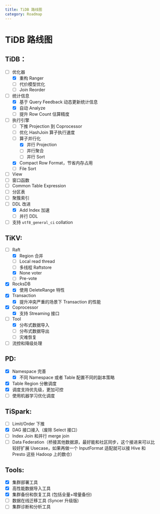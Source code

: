 ```yaml
---
title: TiDB 路线图
category: Roadmap
---
```


# TiDB 路线图

## TiDB：

- [ ] 优化器
    - [x] 重构 Ranger
    - [ ] 代价模型优化
    - [ ] Join Reorder
- [ ] 统计信息
    - [x] 基于 Query Feedback 动态更新统计信息
    - [x] 自动 Analyze
    - [ ] 提升 Row Count 估算精度
- [ ] 执行引擎
    - [ ] 下推 Projection 到 Coprocessor
    - [ ] 优化 HashJoin 算子执行速度
    - [ ] 算子并行化
        - [x] 并行 Projection
        - [ ] 并行聚合
        - [ ] 并行 Sort
    - [x] Compact Row Format，节省内存占用
    - [ ] File Sort
- [ ] View
- [ ] 窗口函数
- [ ] Common Table Expression
- [ ] 分区表
- [ ] 聚簇索引
- [ ] DDL 改进
    - [x] Add Index 加速
    - [ ] 并行 DDL
- [ ] 支持 `utf8_general_ci` collation

## TiKV:

- [ ] Raft
    - [x] Region 合并
    - [ ] Local read thread
    - [ ] 多线程 Raftstore
    - [x] None voter
    - [ ] Pre-vote
- [x] RocksDB
    - [x] 使用 DeleteRange 特性
- [x] Transaction
    - [x] 提升冲突严重的场景下 Transaction 的性能
- [x] Coprocessor
    - [x] 支持 Streaming 接口
- [ ] Tool
    - [x] 分布式数据导入
    - [ ] 分布式数据导出
    - [ ] 灾难恢复
- [ ] 流控和降级处理

## PD:

- [x] Namespace 完善
    - [x] 不同 Namespace 或者 Table 配置不同的副本策略
- [x] Table Region 分散调度
- [x] 调度支持优先级，更加可控
- [ ] 使用机器学习优化调度

## TiSpark:

- [ ] Limit/Order 下推
- [x] DAG 接口接入（废除 Select 接口）
- [ ] Index Join 和并行 merge join
- [ ] Data Federation（桥接其他数据源，最好能和社区同步，这个接进来可以比较好扩展 Usecase，如果再做一个 InputFormat 适配就可以接 Hive 和 Presto 这些 Hadoop 上的数仓）

## Tools:

- [x] 集群部署工具
- [X] 高性能数据导入工具
- [X] 集群备份和恢复工具 (包括全量+增量备份)
- [ ] 数据在线迁移工具 (Syncer 升级版)
- [ ] 集群诊断和分析工具
